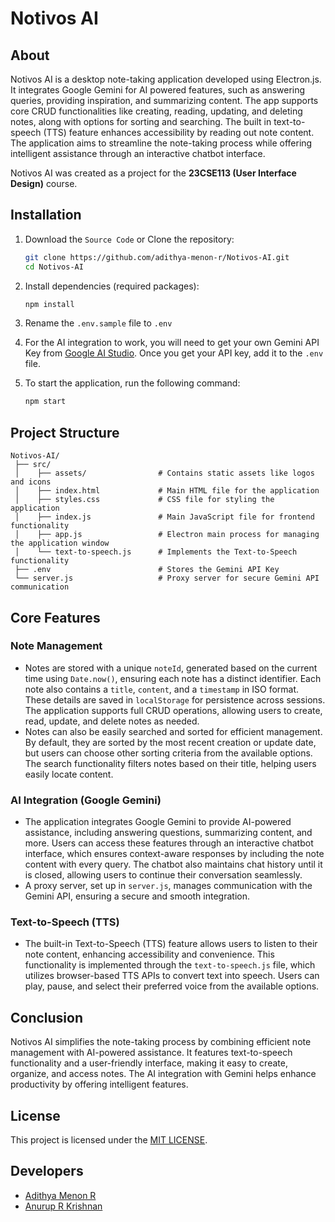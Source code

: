 # Notivos AI

## About
Notivos AI is a desktop note-taking application developed using Electron.js. It integrates Google Gemini for AI powered features, such as answering queries, providing inspiration, and summarizing content. The app supports core CRUD functionalities like creating, reading, updating, and deleting notes, along with options for sorting and searching. The built in text-to-speech (TTS) feature enhances accessibility by reading out note content. The application aims to streamline the note-taking process while offering intelligent assistance through an interactive chatbot interface.

Notivos AI was created as a project for the **23CSE113 (User Interface Design)** course.

## Installation
1. Download the `Source Code` or Clone the repository:

   ```bash
   git clone https://github.com/adithya-menon-r/Notivos-AI.git
   cd Notivos-AI
   ```

2. Install dependencies (required packages):

    ```bash
    npm install
    ```

3. Rename the `.env.sample` file to `.env`

4. For the AI integration to work, you will need to get your own Gemini API Key from [Google AI Studio](https://aistudio.google.com/). Once you get your API key, add it to the `.env` file.

5. To start the application, run the following command:

    ```bash
    npm start
    ```

## Project Structure
```
Notivos-AI/
 ├── src/                      
 │    ├── assets/                # Contains static assets like logos and icons
 │    ├── index.html             # Main HTML file for the application
 │    ├── styles.css             # CSS file for styling the application
 │    ├── index.js               # Main JavaScript file for frontend functionality
 │    ├── app.js                 # Electron main process for managing the application window
 │    └── text-to-speech.js      # Implements the Text-to-Speech functionality
 ├── .env                        # Stores the Gemini API Key
 └── server.js                   # Proxy server for secure Gemini API communication     
```

## Core Features
### Note Management
- Notes are stored with a unique `noteId`, generated based on the current time using `Date.now()`, ensuring each note has a distinct identifier. Each note also contains a `title`, `content`, and a `timestamp` in ISO format. These details are saved in `localStorage` for persistence across sessions. The application supports full CRUD operations, allowing users to create, read, update, and delete notes as needed.
- Notes can also be easily searched and sorted for efficient management. By default, they are sorted by the most recent creation or update date, but users can choose other sorting criteria from the available options. The search functionality filters notes based on their title, helping users easily locate content.

### AI Integration (Google Gemini)
- The application integrates Google Gemini to provide AI-powered assistance, including answering questions, summarizing content, and more. Users can access these features through an interactive chatbot interface, which ensures context-aware responses by including the note content with every query. The chatbot also maintains chat history until it is closed, allowing users to continue their conversation seamlessly.
- A proxy server, set up in `server.js`, manages communication with the Gemini API, ensuring a secure and smooth integration.

### Text-to-Speech (TTS) 
- The built-in Text-to-Speech (TTS) feature allows users to listen to their note content, enhancing accessibility and convenience. This functionality is implemented through the `text-to-speech.js` file, which utilizes browser-based TTS APIs to convert text into speech. Users can play, pause, and select their preferred voice from the available options.

## Conclusion
Notivos AI simplifies the note-taking process by combining efficient note management with AI-powered assistance. It features text-to-speech functionality and a user-friendly interface, making it easy to create, organize, and access notes. The AI integration with Gemini helps enhance productivity by offering intelligent features.

## License
This project is licensed under the [MIT LICENSE](LICENSE).

## Developers
- [Adithya Menon R](https://www.linkedin.com/in/adithya-menon-r)
- [Anurup R Krishnan](https://www.linkedin.com/in/anurup-r-krishnan-9877b1289)
